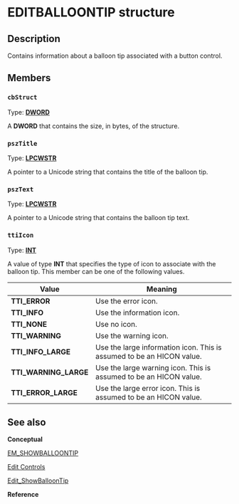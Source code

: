 # EDITBALLOONTIP structure

## Description

Contains information about a balloon tip associated with a button control.

## Members

### `cbStruct`

Type: **[DWORD](https://learn.microsoft.com/windows/desktop/WinProg/windows-data-types)**

A **DWORD** that contains the size, in bytes, of the structure.

### `pszTitle`

Type: **[LPCWSTR](https://learn.microsoft.com/windows/desktop/WinProg/windows-data-types)**

A pointer to a Unicode string that contains the title of the balloon tip.

### `pszText`

Type: **[LPCWSTR](https://learn.microsoft.com/windows/desktop/WinProg/windows-data-types)**

A pointer to a Unicode string that contains the balloon tip text.

### `ttiIcon`

Type: **[INT](https://learn.microsoft.com/windows/desktop/WinProg/windows-data-types)**

A value of type **INT** that specifies the type of icon to associate with the balloon tip. This member can be one of the following values.

| Value | Meaning |
| --- | --- |
| **TTI_ERROR** | Use the error icon. |
| **TTI_INFO** | Use the information icon. |
| **TTI_NONE** | Use no icon. |
| **TTI_WARNING** | Use the warning icon. |
| **TTI_INFO_LARGE** | Use the large information icon. This is assumed to be an HICON value. |
| **TTI_WARNING_LARGE** | Use the large warning icon. This is assumed to be an HICON value. |
| **TTI_ERROR_LARGE** | Use the large error icon. This is assumed to be an HICON value. |

## See also

**Conceptual**

[EM_SHOWBALLOONTIP](https://learn.microsoft.com/windows/desktop/Controls/em-showballoontip)

[Edit Controls](https://learn.microsoft.com/windows/desktop/Controls/edit-controls)

[Edit_ShowBalloonTip](https://learn.microsoft.com/windows/desktop/api/commctrl/nf-commctrl-edit_showballoontip)

**Reference**